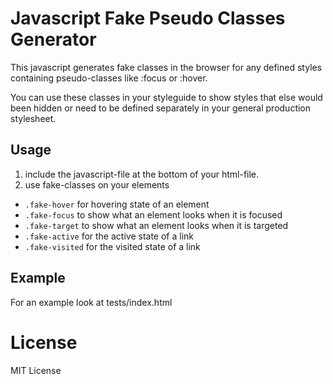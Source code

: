 # Javascript Fake Pseudo Classes Generator
This javascript generates fake classes in the browser for any defined styles containing pseudo-classes like :focus or :hover.

You can use these classes in your styleguide to show styles that else would been hidden or need to be defined separately in your general production stylesheet.

## Usage
1. include the javascript-file at the bottom of your html-file.
2. use fake-classes on your elements
* `.fake-hover` for hovering state of an element
* `.fake-focus` to show what an element looks when it is focused
* `.fake-target` to show what an element looks when it is targeted
* `.fake-active` for the active state of a link
* `.fake-visited` for the visited state of a link

## Example
For an example look at tests/index.html

# License
MIT License